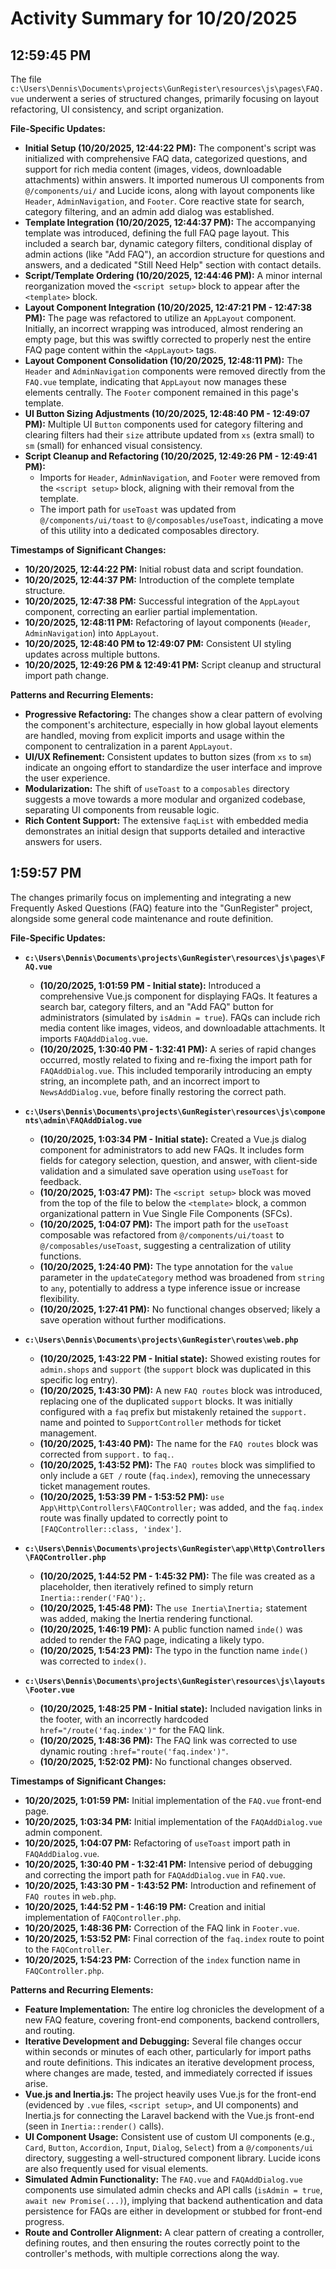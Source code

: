 # Activity Summary for 10/20/2025

## 12:59:45 PM
The file `c:\Users\Dennis\Documents\projects\GunRegister\resources\js\pages\FAQ.vue` underwent a series of structured changes, primarily focusing on layout refactoring, UI consistency, and script organization.

**File-Specific Updates:**

*   **Initial Setup (10/20/2025, 12:44:22 PM):** The component's script was initialized with comprehensive FAQ data, categorized questions, and support for rich media content (images, videos, downloadable attachments) within answers. It imported numerous UI components from `@/components/ui/` and Lucide icons, along with layout components like `Header`, `AdminNavigation`, and `Footer`. Core reactive state for search, category filtering, and an admin add dialog was established.
*   **Template Integration (10/20/2025, 12:44:37 PM):** The accompanying template was introduced, defining the full FAQ page layout. This included a search bar, dynamic category filters, conditional display of admin actions (like "Add FAQ"), an accordion structure for questions and answers, and a dedicated "Still Need Help" section with contact details.
*   **Script/Template Ordering (10/20/2025, 12:44:46 PM):** A minor internal reorganization moved the `<script setup>` block to appear after the `<template>` block.
*   **Layout Component Integration (10/20/2025, 12:47:21 PM - 12:47:38 PM):** The page was refactored to utilize an `AppLayout` component. Initially, an incorrect wrapping was introduced, almost rendering an empty page, but this was swiftly corrected to properly nest the entire FAQ page content within the `<AppLayout>` tags.
*   **Layout Component Consolidation (10/20/2025, 12:48:11 PM):** The `Header` and `AdminNavigation` components were removed directly from the `FAQ.vue` template, indicating that `AppLayout` now manages these elements centrally. The `Footer` component remained in this page's template.
*   **UI Button Sizing Adjustments (10/20/2025, 12:48:40 PM - 12:49:07 PM):** Multiple UI `Button` components used for category filtering and clearing filters had their `size` attribute updated from `xs` (extra small) to `sm` (small) for enhanced visual consistency.
*   **Script Cleanup and Refactoring (10/20/2025, 12:49:26 PM - 12:49:41 PM):**
    *   Imports for `Header`, `AdminNavigation`, and `Footer` were removed from the `<script setup>` block, aligning with their removal from the template.
    *   The import path for `useToast` was updated from `@/components/ui/toast` to `@/composables/useToast`, indicating a move of this utility into a dedicated composables directory.

**Timestamps of Significant Changes:**

*   **10/20/2025, 12:44:22 PM:** Initial robust data and script foundation.
*   **10/20/2025, 12:44:37 PM:** Introduction of the complete template structure.
*   **10/20/2025, 12:47:38 PM:** Successful integration of the `AppLayout` component, correcting an earlier partial implementation.
*   **10/20/2025, 12:48:11 PM:** Refactoring of layout components (`Header`, `AdminNavigation`) into `AppLayout`.
*   **10/20/2025, 12:48:40 PM to 12:49:07 PM:** Consistent UI styling updates across multiple buttons.
*   **10/20/2025, 12:49:26 PM & 12:49:41 PM:** Script cleanup and structural import path change.

**Patterns and Recurring Elements:**

*   **Progressive Refactoring:** The changes show a clear pattern of evolving the component's architecture, especially in how global layout elements are handled, moving from explicit imports and usage within the component to centralization in a parent `AppLayout`.
*   **UI/UX Refinement:** Consistent updates to button sizes (from `xs` to `sm`) indicate an ongoing effort to standardize the user interface and improve the user experience.
*   **Modularization:** The shift of `useToast` to a `composables` directory suggests a move towards a more modular and organized codebase, separating UI components from reusable logic.
*   **Rich Content Support:** The extensive `faqList` with embedded media demonstrates an initial design that supports detailed and interactive answers for users.

## 1:59:57 PM
The changes primarily focus on implementing and integrating a new Frequently Asked Questions (FAQ) feature into the "GunRegister" project, alongside some general code maintenance and route definition.

**File-Specific Updates:**

*   **`c:\Users\Dennis\Documents\projects\GunRegister\resources\js\pages\FAQ.vue`**
    *   **(10/20/2025, 1:01:59 PM - Initial state):** Introduced a comprehensive Vue.js component for displaying FAQs. It features a search bar, category filters, and an "Add FAQ" button for administrators (simulated by `isAdmin = true`). FAQs can include rich media content like images, videos, and downloadable attachments. It imports `FAQAddDialog.vue`.
    *   **(10/20/2025, 1:30:40 PM - 1:32:41 PM):** A series of rapid changes occurred, mostly related to fixing and re-fixing the import path for `FAQAddDialog.vue`. This included temporarily introducing an empty string, an incomplete path, and an incorrect import to `NewsAddDialog.vue`, before finally restoring the correct path.

*   **`c:\Users\Dennis\Documents\projects\GunRegister\resources\js\components\admin\FAQAddDialog.vue`**
    *   **(10/20/2025, 1:03:34 PM - Initial state):** Created a Vue.js dialog component for administrators to add new FAQs. It includes form fields for category selection, question, and answer, with client-side validation and a simulated save operation using `useToast` for feedback.
    *   **(10/20/2025, 1:03:47 PM):** The `<script setup>` block was moved from the top of the file to below the `<template>` block, a common organizational pattern in Vue Single File Components (SFCs).
    *   **(10/20/2025, 1:04:07 PM):** The import path for the `useToast` composable was refactored from `@/components/ui/toast` to `@/composables/useToast`, suggesting a centralization of utility functions.
    *   **(10/20/2025, 1:24:40 PM):** The type annotation for the `value` parameter in the `updateCategory` method was broadened from `string` to `any`, potentially to address a type inference issue or increase flexibility.
    *   **(10/20/2025, 1:27:41 PM):** No functional changes observed; likely a save operation without further modifications.

*   **`c:\Users\Dennis\Documents\projects\GunRegister\routes\web.php`**
    *   **(10/20/2025, 1:43:22 PM - Initial state):** Showed existing routes for `admin.shops` and `support` (the `support` block was duplicated in this specific log entry).
    *   **(10/20/2025, 1:43:30 PM):** A new `FAQ routes` block was introduced, replacing one of the duplicated `support` blocks. It was initially configured with a `faq` prefix but mistakenly retained the `support.` name and pointed to `SupportController` methods for ticket management.
    *   **(10/20/2025, 1:43:40 PM):** The name for the `FAQ routes` block was corrected from `support.` to `faq.`.
    *   **(10/20/2025, 1:43:52 PM):** The `FAQ routes` block was simplified to only include a `GET /` route (`faq.index`), removing the unnecessary ticket management routes.
    *   **(10/20/2025, 1:53:39 PM - 1:53:52 PM):** `use App\Http\Controllers\FAQController;` was added, and the `faq.index` route was finally updated to correctly point to `[FAQController::class, 'index']`.

*   **`c:\Users\Dennis\Documents\projects\GunRegister\app\Http\Controllers\FAQController.php`**
    *   **(10/20/2025, 1:44:52 PM - 1:45:32 PM):** The file was created as a placeholder, then iteratively refined to simply return `Inertia::render('FAQ');`.
    *   **(10/20/2025, 1:45:48 PM):** The `use Inertia\Inertia;` statement was added, making the Inertia rendering functional.
    *   **(10/20/2025, 1:46:19 PM):** A public function named `inde()` was added to render the FAQ page, indicating a likely typo.
    *   **(10/20/2025, 1:54:23 PM):** The typo in the function name `inde()` was corrected to `index()`.

*   **`c:\Users\Dennis\Documents\projects\GunRegister\resources\js\layouts\Footer.vue`**
    *   **(10/20/2025, 1:48:25 PM - Initial state):** Included navigation links in the footer, with an incorrectly hardcoded `href="/route('faq.index')"` for the FAQ link.
    *   **(10/20/2025, 1:48:36 PM):** The FAQ link was corrected to use dynamic routing `:href="route('faq.index')"`.
    *   **(10/20/2025, 1:52:02 PM):** No functional changes observed.

**Timestamps of Significant Changes:**

*   **10/20/2025, 1:01:59 PM:** Initial implementation of the `FAQ.vue` front-end page.
*   **10/20/2025, 1:03:34 PM:** Initial implementation of the `FAQAddDialog.vue` admin component.
*   **10/20/2025, 1:04:07 PM:** Refactoring of `useToast` import path in `FAQAddDialog.vue`.
*   **10/20/2025, 1:30:40 PM - 1:32:41 PM:** Intensive period of debugging and correcting the import path for `FAQAddDialog.vue` in `FAQ.vue`.
*   **10/20/2025, 1:43:30 PM - 1:43:52 PM:** Introduction and refinement of `FAQ routes` in `web.php`.
*   **10/20/2025, 1:44:52 PM - 1:46:19 PM:** Creation and initial implementation of `FAQController.php`.
*   **10/20/2025, 1:48:36 PM:** Correction of the FAQ link in `Footer.vue`.
*   **10/20/2025, 1:53:52 PM:** Final correction of the `faq.index` route to point to the `FAQController`.
*   **10/20/2025, 1:54:23 PM:** Correction of the `index` function name in `FAQController.php`.

**Patterns and Recurring Elements:**

*   **Feature Implementation:** The entire log chronicles the development of a new FAQ feature, covering front-end components, backend controllers, and routing.
*   **Iterative Development and Debugging:** Several file changes occur within seconds or minutes of each other, particularly for import paths and route definitions. This indicates an iterative development process, where changes are made, tested, and immediately corrected if issues arise.
*   **Vue.js and Inertia.js:** The project heavily uses Vue.js for the front-end (evidenced by `.vue` files, `<script setup>`, and UI components) and Inertia.js for connecting the Laravel backend with the Vue.js front-end (seen in `Inertia::render()` calls).
*   **UI Component Usage:** Consistent use of custom UI components (e.g., `Card`, `Button`, `Accordion`, `Input`, `Dialog`, `Select`) from a `@/components/ui` directory, suggesting a well-structured component library. Lucide icons are also frequently used for visual elements.
*   **Simulated Admin Functionality:** The `FAQ.vue` and `FAQAddDialog.vue` components use simulated admin checks and API calls (`isAdmin = true`, `await new Promise(...)`), implying that backend authentication and data persistence for FAQs are either in development or stubbed for front-end progress.
*   **Route and Controller Alignment:** A clear pattern of creating a controller, defining routes, and then ensuring the routes correctly point to the controller's methods, with multiple corrections along the way.